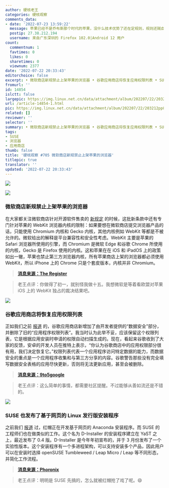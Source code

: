 ```yaml
---
author: 硬核老王
categories: 硬核观察
comments_data:
- date: '2022-07-23 13:59:22'
  message: 苹果已经不是乔布斯那个时代的苹果，没什么技术优势了还在定规则，规则还贼自私，早该弄它了
  postip: 27.38.212.194
  username: 来自广东深圳的 Firefox 102.0|Android 12 用户
count:
  commentnum: 1
  favtimes: 0
  likes: 0
  sharetimes: 0
  viewnum: 2377
date: '2022-07-22 20:33:43'
editorchoice: false
excerpt: • 微软商店新规禁止上架苹果的浏览器 • 谷歌应用商店将恢复应用权限列表 • SUSE 也发布了基于网页的 Linux 发行版安装程序
fromurl: ''
id: 14854
islctt: false
largepic: https://img.linux.net.cn/data/attachment/album/202207/22/203212pp88sat4afqipzts.jpg
url: /article-14854-1.html
pic: https://img.linux.net.cn/data/attachment/album/202207/22/203212pp88sat4afqipzts.jpg.thumb.jpg
related: []
reviewer: ''
selector: ''
summary: • 微软商店新规禁止上架苹果的浏览器 • 谷歌应用商店将恢复应用权限列表 • SUSE 也发布了基于网页的 Linux 发行版安装程序
tags:
- SUSE
- 浏览器
- 应用商店
thumb: false
title: '硬核观察 #705 微软商店新规禁止上架苹果的浏览器'
titlepic: true
translator: ''
updated: '2022-07-22 20:33:43'
---
```


![](/data/attachment/album/202207/22/203212pp88sat4afqipzts.jpg)


![](/data/attachment/album/202207/22/203226ljw5k3k55xjgsbgq.jpg)


### 微软商店新规禁止上架苹果的浏览器


在大家都关注微软商店针对开源软件售卖的 [新规定](/article-14848-1.html) 的时候，这批新条款中还有专门针对苹果的 WebKit 浏览器内核的限制：如果要想在微软商店提交浏览器产品的话，只能使用 Chromium 内核和 Gecko 内核，其他内核例如 WebKit 等都是不被允许的。微软给出的解释是平台兼容性和安全性考虑。WebKit 主要是苹果的 Safari 浏览器所使用的引擎，而 Chromium 是微软 Edge 和谷歌 Chrome 所使用的内核，Gecko 是 Firefox 使用的内核。这和苹果在在 iOS 和 iPadOS 上的政策如出一辙，苹果也禁止第三方浏览器内核，所有苹果商店上架的浏览器都必须使用 WebKit，所以 iPhone 上的 Chrome 只是个套皮版本，内核并非 Chromium。



> 
> **[消息来源：The Register](https://www.theregister.com/2022/07/08/microsoft_store_open_source_webkit/)**
> 
> 
> 



> 
> 老王点评：你做得了初一，就别怪我做十五。我想微软是等着看欧盟对苹果 iOS 上的 WebKit 独占的裁决结果吧。
> 
> 
> 


![](/data/attachment/album/202207/22/203247y2b2a2b3b8bubu61.jpg)


### 谷歌应用商店将恢复应用权限列表


正如我们之前 [报道](/article-14839-1.html) 的，谷歌应用商店新增加了由开发者提供的“数据安全”部分，并删除了旧的“应用程序权限列表”。我当时认为此举不妥，应该保留这个权限列表，它是根据应用安装时申请的权限自动扫描生成的。现在，看起来谷歌收到了大家的反馈，安卓的开发人员在推特上表示，“你认为谷歌商店中的应用权限部分很有用，我们决定恢复它。”权限列表代表一个应用程序访问特定数据的能力，而数据安全的重点是一个应用程序收集和与第三方分享的内容。谷歌警告那些没有完全填写数据安全表格的应用尽快更新，否则将无法更新应用，甚至会被删除。



> 
> **[消息来源：9to5google](https://9to5google.com/2022/07/21/google-play-permissions-list/)**
> 
> 
> 



> 
> 老王点评：这么简单的事情，都需要社区提醒。不过能够从善如流还是不错的。
> 
> 
> 


![](/data/attachment/album/202207/22/203257cgrxgvgviuikrovk.jpg)


### SUSE 也发布了基于网页的 Linux 发行版安装程序


之前我们 [报道](/article-14842-1.html) 过，红帽正在开发基于网页的 Anaconda 安装程序。而 SUSE 的工程师们也在做类似的工作。这个名为 D-Installer 的安装程序建立在 YaST 之上，最近发布了 0.4 版。D-Installer 是今年年初宣布的，并于 3 月份发布了一个实验性版本。这个安装程序有一个多进程架构，可以支持安装多个产品，因此用户可以在安装时选择 openSUSE Tumbleweed / Leap Micro / Leap 等不同形态，并简化工作流程。



> 
> **[消息来源：Phoronix](https://www.phoronix.com/scan.php?page=news_item&px=D-Installer-0.4)**
> 
> 
> 



> 
> 老王点评：明明是 SUSE 先搞的，怎么就被红帽抢了戏了呢。:smile:
> 
> 
>